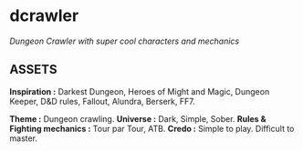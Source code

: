 # dcrawler <public>
*Dungeon Crawler with super cool characters and mechanics*

## ASSETS
**Inspiration :** Darkest Dungeon, Heroes of Might and Magic, Dungeon Keeper, D&D rules, Fallout, Alundra, Berserk, FF7.

**Theme :** Dungeon crawling. 
**Universe :** Dark, Simple, Sober. 
**Rules & Fighting mechanics :** Tour par Tour, ATB. 
**Credo :** Simple to play. Difficult to master.
